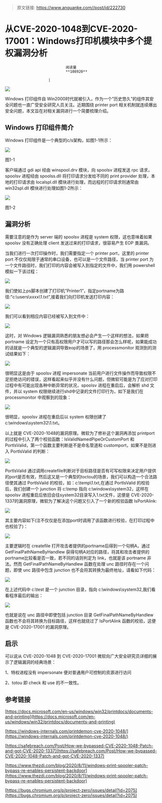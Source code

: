 > 原文链接: https://www.anquanke.com//post/id/222730 


# 从CVE-2020-1048到CVE-2020-17001：Windows打印机模块中多个提权漏洞分析


                                阅读量   
                                **108920**
                            
                        |
                        
                                                                                    



[![](https://p0.ssl.qhimg.com/t01cc1cbc2f147c0ab6.jpg)](https://p0.ssl.qhimg.com/t01cc1cbc2f147c0ab6.jpg)



Windows 打印组件自 Win2000时代就被引入，作为一个”历史悠久”的组件其安全问题也一直广受安全研究人员关注。近期围绕 printer port 相关机制就连续爆出安全问题，本文旨在对相关漏洞进行一个简要梳理介绍。



## Windows 打印组件简介

Windows 打印组件是一个典型的c/s架构，如图1-1所示：

[![](https://p2.ssl.qhimg.com/t0116e6d61ec38111b6.png)](https://p2.ssl.qhimg.com/t0116e6d61ec38111b6.png)

图1-1

客户端通过 gdi api 经由 winspool.drv 模块，向 spoolsv 进程发送 rpc 请求，spoolsv 进程经由 spoolss.dll 将打印请求分发给不同的 print provider 处理，本地的打印请求由 localspl.dll 模块进行处理，而远程的打印请求则通常由win32spl.dll 模块进行处理如图1-2所示：

[![](https://p0.ssl.qhimg.com/t01509d50b84dd27575.png)](https://p0.ssl.qhimg.com/t01509d50b84dd27575.png)

图1-2



## 漏洞分析

需要注意的是作为 server 端的 spoolsv 进程是 system 权限，这也意味着如果spoolsv 没有正确处理 client 发送过来的打印请求，很容易产生 EOP 类漏洞。

当我们进行一次打印操作时，我们需要指定一个 printer port，这里的 printer port 不仅仅局限于通常的串口设备，也可以是一个文件路径，当 printer port 为一个文件路径时，我们打印的内容会被写入到指定的文件中，我们用 powershell模拟一下该过程：

[![](https://p1.ssl.qhimg.com/t0107d28d8fb7be9527.png)](https://p1.ssl.qhimg.com/t0107d28d8fb7be9527.png)

我们使如上ps脚本创建了打印机”Printer1”，指定portname为路径:”c:\users\xxxx\1.txt”,接着我们向打印机发送打印内容：

[![](https://p1.ssl.qhimg.com/t01ae26171c6e42ea51.png)](https://p1.ssl.qhimg.com/t01ae26171c6e42ea51.png)

我们可以看到相应内容已经被写入到文件中：

[![](https://p0.ssl.qhimg.com/t019ecb7ff502a88125.png)](https://p0.ssl.qhimg.com/t019ecb7ff502a88125.png)

这时，对 Windows 逻辑漏洞熟悉的朋友想必会产生一个这样的想法，如果把portname 设定为一个只有高权限用户才可以写的路径那会怎么样呢，如果能成功的话就是一个典型的逻辑漏洞导致eop的场景了，用 processmonitor 观测到的测试结果如下：

[![](https://p3.ssl.qhimg.com/t01fa4396401f46eb0e.png)](https://p3.ssl.qhimg.com/t01fa4396401f46eb0e.png)

很明显这是由于 spoolsv 进程 impersonate 当前用户进行文件操作而导致权限不足拒绝访问的错误，这样看起来似乎并没有什么问题，但微软可能是为了应对打印过程中有可能出现各种中断异常的状况，spoolsv 进程在重启后，会解析 shd 文件，并以 system 权限继续进行shd中记录的文件打印行为，如下是我们在processmonitor 中观察到的现象：

[![](https://p3.ssl.qhimg.com/t01d95490123facbc39.png)](https://p3.ssl.qhimg.com/t01d95490123facbc39.png)

很明显，spoolsv 进程在重启后以 system 权限创建了c:\windows\system32\1.txt。

以上就是 CVE-2020-1048的漏洞原理。微软为了修补这个漏洞再添加 printport 的过程中引入了两个校验函数：IsValidNamedPipeOrCustomPort 和PortIsValid，第一个函数主要判断是不是命名管道和 customport，如果不是则进入 PortIsValid 的判断：

[![](https://p1.ssl.qhimg.com/t01daf8b2696ea4e405.png)](https://p1.ssl.qhimg.com/t01daf8b2696ea4e405.png)

PortIsValid 通过调用createfile判断对于目标路径是否有可写权限来决定用户提供的port是否有效，然后这又是一个典型的toctou的场景，我们可以构造一个合法路径使其通过 PortIsVaild 的校验，如：c:\temp\1.txt,在通过 PortIsValid 的校验后，我们创建一个 junction 将 c:\temp 指向 c:\windows\system32，这样在spoolsv 进程重启后依旧会往system32目录写入1.txt文件，这便是 CVE-2020-1337的漏洞原理，微软为了解决这个问题又引入了一个新的校验函数 IsPortAlink:

[![](https://p5.ssl.qhimg.com/t014078b2dbe4589814.png)](https://p5.ssl.qhimg.com/t014078b2dbe4589814.png)

其主要内容如下(注不仅仅是在添加port时调用了该函数进行校验，在打印过程中也校验了)：

[![](https://p4.ssl.qhimg.com/t014c29c098bec4fbc1.png)](https://p4.ssl.qhimg.com/t014c29c098bec4fbc1.png)

主要逻辑时在 createfile 打开攻击者提供的portname后得到一个句柄A，通过GetFinalPathNameByHandlew 获得句柄A对应的路径，将其和攻击者提供的portname比较看是否一致，若不同的话则判定为 link，也就是该 portname 非法。然而 GetFinalPathNameByHandlew 函数在处理 unc 路径时存在一个问题，即使 unc 路径中包含 junction 也不会将其转换为最终地址，请看如下代码：

[![](https://p2.ssl.qhimg.com/t01d8010c06d4018ecb.png)](https://p2.ssl.qhimg.com/t01d8010c06d4018ecb.png)

在上述代码中 c:\test 是一个 junction 目录，指向 c:\windows\system32,我们看看程序最后的输出：

[![](https://p1.ssl.qhimg.com/t01f71fb1a423978b4d.png)](https://p1.ssl.qhimg.com/t01f71fb1a423978b4d.png)

也就是说在 unc 路径中即使包括 junction 目录 GetFinalPathNameByHandlew函数也不会将其转换为目标路径，这样也就绕过了 IsPortAlink 函数的校验，这便是 CVE-2020-17001 的漏洞原理。



## 启示

可以说从 CVE-2020-1048 到 CVE-2020-17001 微软向广大安全研究员详细的展示了逻辑漏洞的经典场景：

1、特权进程没有 impersonate 便对普通用户可控制的资源进行访问

2、totou 即 check 和 use 的不一致性。



## 参考链接

[https://docs.microsoft.com/en-us/windows/win32/printdocs/documents-and-printing](https://docs.microsoft.com/en-us/windows/win32/printdocs/documents-and-printing)

[https://windows-internals.com/printdemon-cve-2020-1048/](https://windows-internals.com/printdemon-cve-2020-1048/)

[https://safebreach.com/Post/How-we-bypassed-CVE-2020-1048-Patch-and-got-CVE-2020-1337](https://safebreach.com/Post/How-we-bypassed-CVE-2020-1048-Patch-and-got-CVE-2020-1337)

[https://www.thezdi.com/blog/2020/8/11/windows-print-spooler-patch-bypass-re-enables-persistent-backdoor](https://www.thezdi.com/blog/2020/8/11/windows-print-spooler-patch-bypass-re-enables-persistent-backdoor)

[https://bugs.chromium.org/p/project-zero/issues/detail?id=2075](https://bugs.chromium.org/p/project-zero/issues/detail?id=2075)
